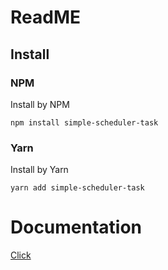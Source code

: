 # ReadME

## Install

### NPM

Install by NPM

```shell
npm install simple-scheduler-task
```

### Yarn

Install by Yarn

```shell
yarn add simple-scheduler-task
```

# Documentation

[Click](https://rusanonym.github.io/simple-scheduler-task/)

